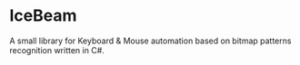 # IceBeam
A small library for Keyboard &amp; Mouse automation based on bitmap patterns recognition written in C#.
